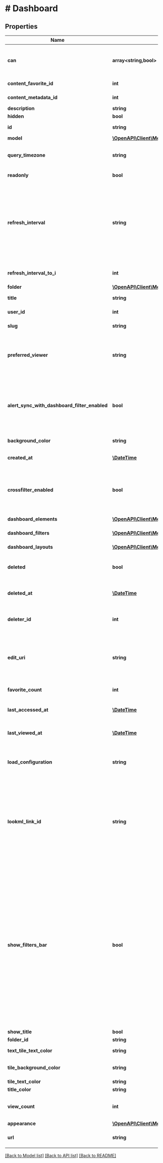 # # Dashboard

## Properties

Name | Type | Description | Notes
------------ | ------------- | ------------- | -------------
**can** | **array<string,bool>** | Operations the current user is able to perform on this object | [optional] [readonly]
**content_favorite_id** | **int** | Content Favorite Id | [optional] [readonly]
**content_metadata_id** | **int** | Id of content metadata | [optional] [readonly]
**description** | **string** | Description | [optional]
**hidden** | **bool** | Is Hidden | [optional]
**id** | **string** | Unique Id | [optional] [readonly]
**model** | [**\OpenAPI\Client\Model\LookModel**](LookModel.md) |  | [optional]
**query_timezone** | **string** | Timezone in which the Dashboard will run by default. | [optional]
**readonly** | **bool** | Is Read-only | [optional] [readonly]
**refresh_interval** | **string** | Refresh Interval, as a time duration phrase like \&quot;2 hours 30 minutes\&quot;. A number with no time units will be interpreted as whole seconds. | [optional]
**refresh_interval_to_i** | **int** | Refresh Interval in milliseconds | [optional] [readonly]
**folder** | [**\OpenAPI\Client\Model\FolderBase**](FolderBase.md) |  | [optional]
**title** | **string** | Dashboard Title | [optional]
**user_id** | **int** | Id of User | [optional] [readonly]
**slug** | **string** | Content Metadata Slug | [optional]
**preferred_viewer** | **string** | The preferred route for viewing this dashboard (ie: dashboards or dashboards-next) | [optional]
**alert_sync_with_dashboard_filter_enabled** | **bool** | Enables alerts to keep in sync with dashboard filter changes - only available in alerts 2.0 (beta) | [optional]
**background_color** | **string** | Background color | [optional]
**created_at** | [**\DateTime**](\DateTime.md) | Time that the Dashboard was created. | [optional] [readonly]
**crossfilter_enabled** | **bool** | Enables crossfiltering in dashboards - only available in dashboards-next (beta) | [optional]
**dashboard_elements** | [**\OpenAPI\Client\Model\DashboardElement[]**](DashboardElement.md) | Elements | [optional] [readonly]
**dashboard_filters** | [**\OpenAPI\Client\Model\DashboardFilter[]**](DashboardFilter.md) | Filters | [optional] [readonly]
**dashboard_layouts** | [**\OpenAPI\Client\Model\DashboardLayout[]**](DashboardLayout.md) | Layouts | [optional] [readonly]
**deleted** | **bool** | Whether or not a dashboard is &#39;soft&#39; deleted. | [optional]
**deleted_at** | [**\DateTime**](\DateTime.md) | Time that the Dashboard was &#39;soft&#39; deleted. | [optional] [readonly]
**deleter_id** | **int** | Id of User that &#39;soft&#39; deleted the dashboard. | [optional] [readonly]
**edit_uri** | **string** | Relative path of URI of LookML file to edit the dashboard (LookML dashboard only). | [optional] [readonly]
**favorite_count** | **int** | Number of times favorited | [optional] [readonly]
**last_accessed_at** | [**\DateTime**](\DateTime.md) | Time the dashboard was last accessed | [optional] [readonly]
**last_viewed_at** | [**\DateTime**](\DateTime.md) | Time last viewed in the Looker web UI | [optional] [readonly]
**load_configuration** | **string** | configuration option that governs how dashboard loading will happen. | [optional]
**lookml_link_id** | **string** | Links this dashboard to a particular LookML dashboard such that calling a **sync** operation on that LookML dashboard will update this dashboard to match. | [optional]
**show_filters_bar** | **bool** | Show filters bar.  **Security Note:** This property only affects the *cosmetic* appearance of the dashboard, not a user&#39;s ability to access data. Hiding the filters bar does **NOT** prevent users from changing filters by other means. For information on how to set up secure data access control policies, see [Control User Access to Data](https://looker.com/docs/r/api/control-access) | [optional]
**show_title** | **bool** | Show title | [optional]
**folder_id** | **string** | Id of folder | [optional]
**text_tile_text_color** | **string** | Color of text on text tiles | [optional]
**tile_background_color** | **string** | Tile background color | [optional]
**tile_text_color** | **string** | Tile text color | [optional]
**title_color** | **string** | Title color | [optional]
**view_count** | **int** | Number of times viewed in the Looker web UI | [optional] [readonly]
**appearance** | [**\OpenAPI\Client\Model\DashboardAppearance**](DashboardAppearance.md) |  | [optional]
**url** | **string** | Relative URL of the dashboard | [optional] [readonly]

[[Back to Model list]](../../README.md#models) [[Back to API list]](../../README.md#endpoints) [[Back to README]](../../README.md)
